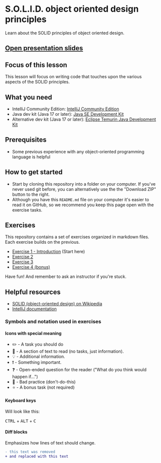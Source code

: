 # S.O.L.I.D. object oriented design principles

Learn about the SOLID principles of object oriented design.

## [Open presentation slides](https://docs.google.com/presentation/d/1zZ4W12I0JJXXA-QkILAA9_C6-sXe_H7grZxCDqWaYgs/)

## Focus of this lesson

This lesson will focus on writing code that touches upon the various aspects of the SOLID principles.

## What you need

- IntelliJ Community Edition: [IntelliJ Community Edition](https://www.jetbrains.com/idea/download/)
- Java dev kit (Java 17 or later): [Java SE Development Kit](https://docs.oracle.com/en/java/javase/19/install/overview-jdk-installation.html)
- Alternative dev kit (Java 17 or later): [Eclipse Temurin Java Development Kit](https://adoptium.net/)

## Prerequisites

- Some previous experience with any object-oriented programming language is helpful

## How to get started

- Start by cloning this repository into a folder on your computer. If you've never used git before, you can alternatively use the the "Download ZIP" button to the right.
- Although you have this `README.md` file on your computer it's easier to read it on GitHub, so we recommend you keep this page open with the exercise tasks.

## Exercises

This repository contains a set of exercises organized in markdown files. Each exercise builds on the previous.

- [Exercise 1 - Introduction](./exercise-1/README.md) (Start here)
- [Exercise 2](./exercise-2/README.md)
- [Exercise 3](./exercise-3/README.md)
- [Exercise 4 (bonus)](./exercise-5/README.md)

Have fun! And remember to ask an instructor if you're stuck.

## Helpful resources

- [SOLID (object-oriented design) on Wikipedia](https://en.wikipedia.org/wiki/SOLID_(object-oriented_design))
- [IntelliJ documentation](https://www.jetbrains.com/idea/documentation/)

### Symbols and notation used in exercises

#### Icons with special meaning

- :pencil2: - A task you should do
- :book: - A section of text to read (no tasks, just information).
- :bulb: - Additional information.
- :exclamation: - Something important.
- :question: - Open-ended question for the reader ("What do you think would happen if...")
- :poop: - Bad practice (don't-do-this)
- :star: - A bonus task (not required)

#### Keyboard keys

Will look like this:

<kbd>CTRL</kbd> + <kbd>ALT</kbd> + <kbd>C</kbd>

#### Diff blocks

Emphasizes how lines of text should change.

```diff
- this text was removed
+ and replaced with this text
```

